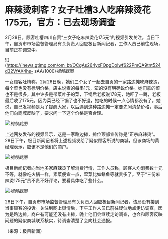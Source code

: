 # 麻辣烫刺客？女子吐槽3人吃麻辣烫花175元，官方：已去现场调查

2月28日，顾客吐槽四川自贡“三女子吃麻辣烫花175元”的视频引发关注。当日下午，自贡市市场监督管理局有关负责人回应极目新闻记者，工作人员已前往现场，目前正在调查中。

![](https://inews.gtimg.com/om_bt/OCgAs264yxFQpgDoIwf622PmQA9tnt524d32VfAX4hs-
sAA/1000)_视频截图_

一女顾客吐槽称，2月26日晚，她们三个女子一起去自贡的一家路边摊吃麻辣烫，每个菜也没有标明价格，店主说素的每串1元，荤的没有明确说价格。她们拿的菜也不是很多，其中许多是带菜叶子的菜，下锅后老板说178元，她吓了一跳，老板最后收了175元。因为菜已经下锅了也不好退，她吃的时候一点心情都没有了。她说，自己发视频是为了提醒大家，以后遇到这种路边摊一定要先问清楚价格，事后他们向商城反映了，要求问一下这个价格是否合理。

![](https://inews.gtimg.com/om_bt/OR30CRkCTP4w2YsYg0vCiwjFTPzMnUX5OdEW5NFQansJEAA/1000)_视频截图_

上述网友发布的视频显示，这是一家路边摊，摊位顶部宣传称是“正宗麻辣烫”。28日下午，极目新闻记者将上述视频发给了疑似顾客所说的商城，但该商场的黄经理表示，应该不是他们的商户。

![](https://inews.gtimg.com/om_bt/OwLzAg4JvedCHUiRHUoR8Yo2j1iSsRCVE8qKcu-W04JmUAA/1000)_视频截图_

极目新闻记者向当地多家麻辣烫了解消费行情，工作人员称，顾客人均消费数十元不等，就像吃火锅一样，素菜便宜一点，荤菜比如鳝鱼等就贵多了。至于“三份麻辣烫175元”贵不贵不好评论，要看具体吃了些什么。

![](https://inews.gtimg.com/om_bt/O42zfoGrLMmwqIeNMD4K56c02uQlKqonBuNhXprRJb44QAA/1000)_视频截图_

28日下午，自贡市市场监督管理局有关负责人回应极目新闻记者，该局没有接到当事顾客的投诉。关注到网上舆情后，下午工作人员已前往疑似地点走访调查，因为是路边摊，商户有可能还没有出摊，晚上他们会继续走访调查，也会和顾客反映问题的疑似商城联系核实，待调查清楚了会向社会通报。

（来源：极目新闻）

